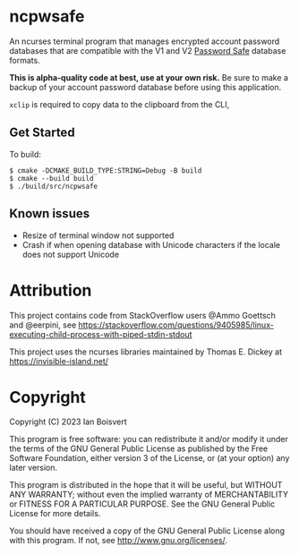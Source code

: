 # ncpwsafe
An ncurses terminal program that manages encrypted account password databases
that are compatible with the V1 and V2 [Password Safe](https://www.pwsafe.org/)
database formats.

**This is alpha-quality code at best, use at your own risk.**
Be sure to make a backup of your account password database 
before using this application.

`xclip` is required to copy data to the clipboard from the CLI,

## Get Started

To build:
```
$ cmake -DCMAKE_BUILD_TYPE:STRING=Debug -B build
$ cmake --build build
$ ./build/src/ncpwsafe
```

## Known issues
- Resize of terminal window not supported
- Crash if when opening database with Unicode characters if the locale does not support Unicode

# Attribution
This project contains code from StackOverflow users @Ammo Goettsch and @eerpini,
see https://stackoverflow.com/questions/9405985/linux-executing-child-process-with-piped-stdin-stdout

This project uses the ncurses libraries maintained by Thomas E. Dickey
at https://invisible-island.net/

# Copyright
Copyright (C) 2023 Ian Boisvert

This program is free software: you can redistribute it and/or modify
it under the terms of the GNU General Public License as published by
the Free Software Foundation, either version 3 of the License, or
(at your option) any later version.

This program is distributed in the hope that it will be useful,
but WITHOUT ANY WARRANTY; without even the implied warranty of
MERCHANTABILITY or FITNESS FOR A PARTICULAR PURPOSE.  See the
GNU General Public License for more details.

You should have received a copy of the GNU General Public License
along with this program.  If not, see <http://www.gnu.org/licenses/>.
